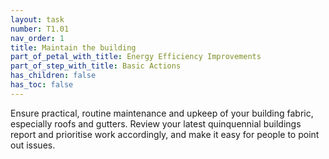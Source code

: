 ```yaml
---
layout: task
number: T1.01
nav_order: 1
title: Maintain the building
part_of_petal_with_title: Energy Efficiency Improvements
part_of_step_with_title: Basic Actions
has_children: false
has_toc: false
---
```


Ensure practical, routine maintenance and upkeep of your building fabric, especially roofs and gutters. Review your latest quinquennial buildings report and prioritise work accordingly, and make it easy for people to point out issues. 
